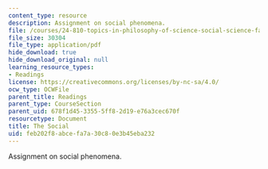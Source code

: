 ```yaml
---
content_type: resource
description: Assignment on social phenomena.
file: /courses/24-810-topics-in-philosophy-of-science-social-science-fall-2006/feb202f8abcefa7a30c80e3b45eba232_the_social.pdf
file_size: 30304
file_type: application/pdf
hide_download: true
hide_download_original: null
learning_resource_types:
- Readings
license: https://creativecommons.org/licenses/by-nc-sa/4.0/
ocw_type: OCWFile
parent_title: Readings
parent_type: CourseSection
parent_uid: 678f1d45-3355-5ff8-2d19-e76a3cec670f
resourcetype: Document
title: The Social
uid: feb202f8-abce-fa7a-30c8-0e3b45eba232
---
```

Assignment on social phenomena.
